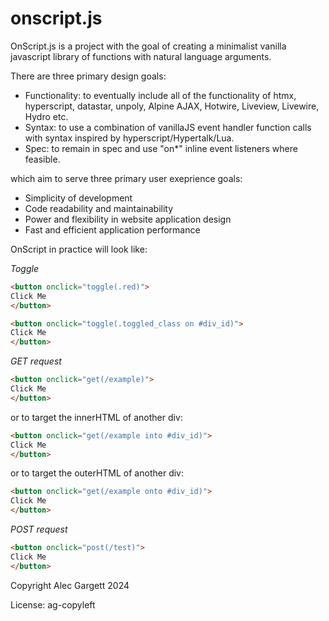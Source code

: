 # onscript.js

OnScript.js is a project with the goal of creating a minimalist vanilla javascript library of functions with natural language arguments.

There are three primary design goals:

* Functionality: to eventually include all of the functionality of htmx, hyperscript, datastar, unpoly, Alpine AJAX, Hotwire, Liveview, Livewire, Hydro etc.
* Syntax: to use a combination of vanillaJS event handler function calls with syntax inspired by hyperscript/Hypertalk/Lua.
* Spec: to remain in spec and use "on*" inline event listeners where feasible.

which aim to serve three primary user exeprience goals:

* Simplicity of development
* Code readability and maintainability
* Power and flexibility in website application design
* Fast and efficient application performance

OnScript in practice will look like:

*Toggle*

```html
<button onclick="toggle(.red)">
Click Me
</button>
```

```html
<button onclick="toggle(.toggled_class on #div_id)">
Click Me
</button>
```

*GET request*

```html
<button onclick="get(/example)">
Click Me
</button>
```

or to target the innerHTML of another div:

```html
<button onclick="get(/example into #div_id)">
Click Me
</button>
```

or to target the outerHTML of another div:

```html
<button onclick="get(/example onto #div_id)">
Click Me
</button>
```

*POST request*

```html
<button onclick="post(/test)">
Click Me
</button>
```

Copyright Alec Gargett 2024

License: ag-copyleft
